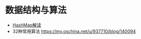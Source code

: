 # 数据结构与算法

- [HashMap解读](https://juejin.im/entry/5a140ca4f265da43310d728d)
- 32种常用算法 https://my.oschina.net/u/937710/blog/140094
